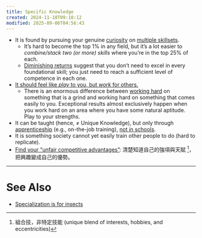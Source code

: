 ```yaml
---
title: Specific Knowledge
created: 2024-11-18T09:18:12
modified: 2025-09-06T04:56:43
---
```


* It is found by pursuing your genuine [curiosity](Stay%20curious.md) on [multiple skillsets](specialization-is-for-insects.md).
	* It’s hard to become the top 1% in any field, but it’s a lot easier to _combine/stack two (or more) skills_ where you’re in the top 25% of each.
	* [Diminishing returns](https://en.wikipedia.org/wiki/Diminishing_returns) suggest that you don’t need to excel in every foundational skill; you just need to reach a sufficient level of competence in each one.
* [It should feel like _play_ to you, but _work_ for others.](https://x.com/naval/status/1337144251403014144)
	* There is an enormous difference between [working hard](Work%20hard.md) on something that is a grind and working hard on something that comes easily to you. Exceptional results almost exclusively happen when you work hard on an area where you have some natural aptitude. Play to your strengths.
* It can be taught (hence, ≠ Unique Knowledge), but only through [apprenticeship](https://en.wikipedia.org/wiki/Cognitive_apprenticeship) (e.g., on-the-job training), [not in schools](true-education-begins-where-school-ends.md).
* It is something society cannot yet easily train other people to do (hard to replicate).
* [Find your “unfair competitive advantages”](leverage.md): 清楚知道自己的強項與天賦 [^1]，把興趣變成自己的優勢。

---

# See Also

* [Specialization is for insects](specialization-is-for-insects.md)

[^1]: 組合技，非特定技能 (unique blend of interests, hobbies, and eccentricities)
